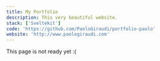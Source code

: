 ```yaml
---
title: My Portfolio
description: This very beautiful website.
stack: ['Sveltekit']
code: 'https://github.com/PaoloGiraudi/portfolio-paolo'
website: 'http://www.paologiraudi.com'
---
```


This page is not ready yet :(
